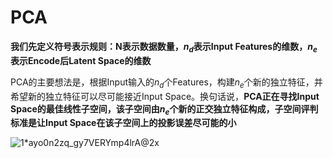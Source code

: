 # PCA
**我们先定义符号表示规则：N表示数据数量，$n_d$表示Input Features的维数，$n_e$表示Encode后Latent Space的维数**

PCA的主要想法是，根据Input输入的$n_d$个Features，构建$n_e$个新的独立特征，并希望新的独立特征可以尽可能接近Input Space。换句话说，**PCA正在寻找Input Space的最佳线性子空间，该子空间由$n_e$个新的正交独立特征构成，子空间评判标准是让Input Space在该子空间上的投影误差尽可能的小**

![1*ayo0n2zq_gy7VERYmp4lrA@2x](https://miro.medium.com/max/2000/1*ayo0n2zq_gy7VERYmp4lrA@2x.png)